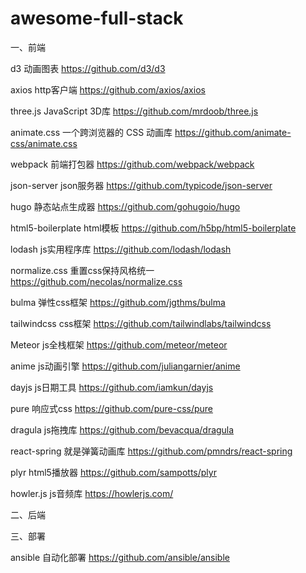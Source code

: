 # awesome-full-stack

一、前端

d3 动画图表  https://github.com/d3/d3

axios http客户端 https://github.com/axios/axios

three.js JavaScript 3D库 https://github.com/mrdoob/three.js

animate.css 一个跨浏览器的 CSS 动画库 https://github.com/animate-css/animate.css

webpack 前端打包器 https://github.com/webpack/webpack

json-server json服务器 https://github.com/typicode/json-server

hugo 静态站点生成器 https://github.com/gohugoio/hugo

html5-boilerplate html模板 https://github.com/h5bp/html5-boilerplate

lodash js实用程序库 https://github.com/lodash/lodash

normalize.css 重置css保持风格统一 https://github.com/necolas/normalize.css

bulma 弹性css框架 https://github.com/jgthms/bulma

tailwindcss css框架 https://github.com/tailwindlabs/tailwindcss

Meteor js全栈框架 https://github.com/meteor/meteor

anime js动画引擎 https://github.com/juliangarnier/anime

dayjs js日期工具 https://github.com/iamkun/dayjs

pure 响应式css https://github.com/pure-css/pure

dragula js拖拽库 https://github.com/bevacqua/dragula

react-spring 就是弹簧动画库 https://github.com/pmndrs/react-spring

plyr html5播放器 https://github.com/sampotts/plyr

howler.js js音频库 https://howlerjs.com/

二、后端




三、部署

ansible 自动化部署 https://github.com/ansible/ansible
